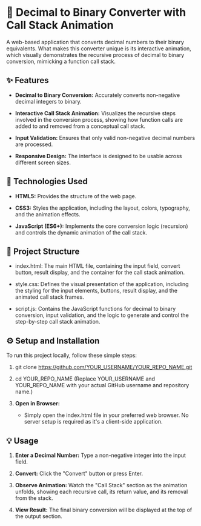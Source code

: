 🔢 Decimal to Binary Converter with Call Stack Animation
========================================================

A web-based application that converts decimal numbers to their binary equivalents. What makes this converter unique is its interactive animation, which visually demonstrates the recursive process of decimal to binary conversion, mimicking a function call stack.

✨ Features
----------

*   **Decimal to Binary Conversion:** Accurately converts non-negative decimal integers to binary.
    
*   **Interactive Call Stack Animation:** Visualizes the recursive steps involved in the conversion process, showing how function calls are added to and removed from a conceptual call stack.
    
*   **Input Validation:** Ensures that only valid non-negative decimal numbers are processed.
    
*   **Responsive Design:** The interface is designed to be usable across different screen sizes.
    

🚀 Technologies Used
--------------------

*   **HTML5:** Provides the structure of the web page.
    
*   **CSS3:** Styles the application, including the layout, colors, typography, and the animation effects.
    
*   **JavaScript (ES6+):** Implements the core conversion logic (recursion) and controls the dynamic animation of the call stack.
    

📁 Project Structure
--------------------

*   index.html: The main HTML file, containing the input field, convert button, result display, and the container for the call stack animation.
    
*   style.css: Defines the visual presentation of the application, including the styling for the input elements, buttons, result display, and the animated call stack frames.
    
*   script.js: Contains the JavaScript functions for decimal to binary conversion, input validation, and the logic to generate and control the step-by-step call stack animation.
    

⚙️ Setup and Installation
-------------------------

To run this project locally, follow these simple steps:

1.  git clone https://github.com/YOUR_USERNAME/YOUR_REPO_NAME.git
2.  cd YOUR_REPO_NAME (Replace YOUR_USERNAME and YOUR_REPO_NAME with your actual GitHub username and repository name.)
    
3.  **Open in Browser:**
    
    *   Simply open the index.html file in your preferred web browser. No server setup is required as it's a client-side application.
        

💡 Usage
--------

1.  **Enter a Decimal Number:** Type a non-negative integer into the input field.
    
2.  **Convert:** Click the "Convert" button or press Enter.
    
3.  **Observe Animation:** Watch the "Call Stack" section as the animation unfolds, showing each recursive call, its return value, and its removal from the stack.
    
4.  **View Result:** The final binary conversion will be displayed at the top of the output section.
